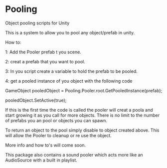 # Pooling
Object pooling scripts for Unity

This is a system to allow you to pool any object/prefab in unity.

How to:

1: Add the Pooler prefab t you scene.

2: creat a prefab that you want to pool.

3: In you script create a variable to hold the prefab to be pooled.

4: get a pooled instance of you object with the following code

GameObject pooledObject = Pooling.Pooler.root.GetPooledInstance(prefab);

pooledObject.SetActive(true);

If this is the first time the code is called the pooler will creat a poola and start growing it as you call for more objects.
There is no limit to the number of prefabs you an pool or objects you can spawn.

To return an object to the pool simply disable to object created above. This will allow the Pooler to cleanup or re use the object.

More info and how to's will come soon.

This package also contains a sound pooler which acts more like an AudioSource with a built in playlist. 
